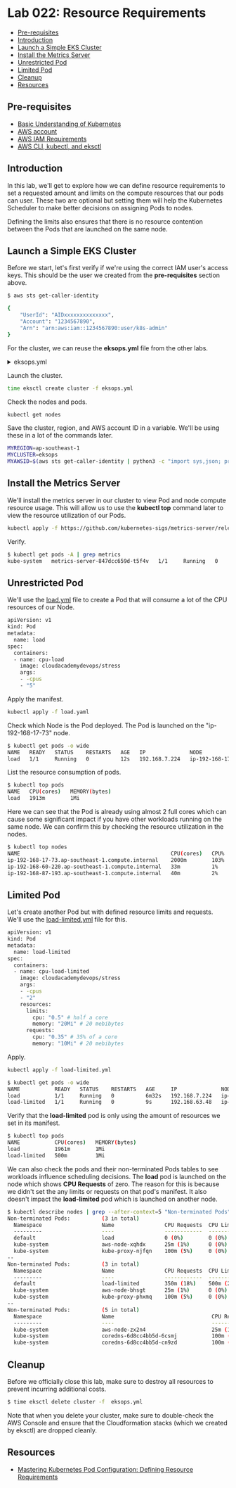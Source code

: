 # Lab 022: Resource Requirements


- [Pre-requisites](#pre-requisites)
- [Introduction](#introduction)
- [Launch a Simple EKS Cluster](#launch-a-simple-eks-cluster)
- [Install the Metrics Server](#install-the-metrics-server)
- [Unrestricted Pod](#unrestricted-pod)
- [Limited Pod](#limited-pod)
- [Cleanup](#cleanup)
- [Resources](#resources)


## Pre-requisites

- [Basic Understanding of Kubernetes](../../README.md#kubernetes)
- [AWS account](../../pages/01-Pre-requisites/labs-optional-tools/README.md#create-an-aws-account)
- [AWS IAM Requirements](../../pages/01-Pre-requisites/labs-optional-tools/01-AWS-IAM-requirements.md)
- [AWS CLI, kubectl, and eksctl](../../pages/01-Pre-requisites/labs-kubernetes-pre-requisites/README.md#install-cli-tools) 

## Introduction

In this lab, we'll get to explore how we can define resource requirements to set a requested amount and limits on the compute resources that our pods can user. These two are optional but setting them will help the Kubernetes Scheduler to make better decisions on assigning Pods to nodes. 

Defining the limits also ensures that there is no resource contention between the Pods that are launched on the same node.

## Launch a Simple EKS Cluster

Before we start, let's first verify if we're using the correct IAM user's access keys. This should be the user we created from the **pre-requisites** section above.

```bash
$ aws sts get-caller-identity 
```
```bash
{
    "UserId": "AIDxxxxxxxxxxxxxx",
    "Account": "1234567890",
    "Arn": "arn:aws:iam::1234567890:user/k8s-admin"
} 
```

For the cluster, we can reuse the **eksops.yml** file from the other labs.

<details><summary> eksops.yml </summary>
 
```bash
apiVersion: eksctl.io/v1alpha5
# apiVersion: client.authentication.k8s.io/v1beta1
kind: ClusterConfig

metadata:
    version: "1.23"
    name: eksops
    region: ap-southeast-1 
nodeGroups:
    -   name: ng-dover
        instanceType: t3.large
        minSize: 1
        maxSize: 5
        desiredCapacity: 1
        ssh: 
            publicKeyName: "k8s-kp"
```
 
</details>

Launch the cluster.

```bash
time eksctl create cluster -f eksops.yml 
```

Check the nodes and pods.

```bash
kubectl get nodes 
```

Save the cluster, region, and AWS account ID in a variable. We'll be using these in a lot of the commands later.

```bash
MYREGION=ap-southeast-1
MYCLUSTER=eksops 
MYAWSID=$(aws sts get-caller-identity | python3 -c "import sys,json; print (json.load(sys.stdin)['Account'])")
```

## Install the Metrics Server 

We'll install the metrics server in our cluster to view Pod and node compute resource usage. This will allow us to use the **kubectl top** command later to view the resource utilization of our Pods.

```bash
kubectl apply -f https://github.com/kubernetes-sigs/metrics-server/releases/download/v0.6.1/components.yaml 
```

Verify.

```bash
$ kubectl get pods -A | grep metrics
kube-system   metrics-server-847dcc659d-t5f4v   1/1     Running   0          18m 
```

## Unrestricted Pod 

We'll use the [load.yml](load.yml) file to create a Pod that will consume a lot of the CPU resources of our Node.

```bash
apiVersion: v1
kind: Pod
metadata:
  name: load
spec:
  containers:
  - name: cpu-load
    image: cloudacademydevops/stress
    args:
    - -cpus
    - "5"
```

Apply the manifest.

```bash
kubectl apply -f load.yaml 
```

Check which Node is the Pod deployed. The Pod is launched on the "ip-192-168-17-73" node.

```bash
$ kubectl get pods -o wide
NAME   READY   STATUS    RESTARTS   AGE   IP              NODE                                               NOMINATED NODE   READINESS GATES
load   1/1     Running   0          12s   192.168.7.224   ip-192-168-17-73.ap-southeast-1.compute.internal   <none>           <none> 
```

List the resource consumption of pods.

```bash
$ kubectl top pods
NAME   CPU(cores)   MEMORY(bytes)
load   1913m        1Mi 
```

Here we can see that the Pod is already using almost 2 full cores which can cause some significant impact if you have other workloads running on the same node. We can confirm this by checking the resource utilization in the nodes.

```bash
$ kubectl top nodes
NAME                                                CPU(cores)   CPU%   MEMORY(bytes)   MEMORY%
ip-192-168-17-73.ap-southeast-1.compute.internal    2000m        103%   559Mi           7%
ip-192-168-60-220.ap-southeast-1.compute.internal   33m          1%     546Mi           7%
ip-192-168-87-193.ap-southeast-1.compute.internal   40m          2%     605Mi           8%
```

## Limited Pod

Let's create another Pod but with defined resource limits and requests. We'll use the [load-limited.yml](./load-limited.yml) file for this.

```bash
apiVersion: v1
kind: Pod
metadata:
  name: load-limited
spec:
  containers:
  - name: cpu-load-limited
    image: cloudacademydevops/stress
    args:
    - -cpus
    - "2"
    resources:
      limits:
        cpu: "0.5" # half a core
        memory: "20Mi" # 20 mebibytes 
      requests:
        cpu: "0.35" # 35% of a core
        memory: "10Mi" # 20 mebibytes 
```

Apply.

```bash
kubectl apply -f load-limited.yml 
```
```bash
$ kubectl get pods -o wide
NAME           READY   STATUS    RESTARTS   AGE     IP              NODE                                                NOMINATED NODE   READINESS GATES
load           1/1     Running   0          6m32s   192.168.7.224   ip-192-168-17-73.ap-southeast-1.compute.internal    <none>           <none>
load-limited   1/1     Running   0          9s      192.168.63.48   ip-192-168-60-220.ap-southeast-1.compute.internal   <none>           <none> 
```

Verify that the **load-limited** pod is only using the amount of resources we set in its manifest.

```bash
$ kubectl top pods
NAME           CPU(cores)   MEMORY(bytes)
load           1961m        1Mi
load-limited   500m         1Mi 
```

We can also check the pods and their non-terminated Pods tables to see workloads influence scheduling decisions. The **load** pod is launched on the node which shows **CPU Requests** of zero. The reason for this is because we didn't set the any limits or requests on that pod's manifest. It also doesn't impact the **load-limited** pod which is launched on another node.

```bash
$ kubectl describe nodes | grep --after-context=5 "Non-terminated Pods"
Non-terminated Pods:          (3 in total)
  Namespace                   Name                CPU Requests  CPU Limits  Memory Requests  Memory Limits  Age
  ---------                   ----                ------------  ----------  ---------------  -------------  ---
  default                     load                0 (0%)        0 (0%)      0 (0%)           0 (0%)         7m33s
  kube-system                 aws-node-xqhdx      25m (1%)      0 (0%)      0 (0%)           0 (0%)         93m
  kube-system                 kube-proxy-njfqn    100m (5%)     0 (0%)      0 (0%)           0 (0%)         93m
--
Non-terminated Pods:          (3 in total)
  Namespace                   Name                CPU Requests  CPU Limits  Memory Requests  Memory Limits  Age
  ---------                   ----                ------------  ----------  ---------------  -------------  ---
  default                     load-limited        350m (18%)    500m (25%)  10Mi (0%)        20Mi (0%)      70s
  kube-system                 aws-node-bhsgt      25m (1%)      0 (0%)      0 (0%)           0 (0%)         93m
  kube-system                 kube-proxy-phxmq    100m (5%)     0 (0%)      0 (0%)           0 (0%)         93m
--
Non-terminated Pods:          (5 in total)
  Namespace                   Name                               CPU Requests  CPU Limits  Memory Requests  Memory Limits  Age
  ---------                   ----                               ------------  ----------  ---------------  -------------  ---
  kube-system                 aws-node-zx2n4                     25m (1%)      0 (0%)      0 (0%)           0 (0%)         93m
  kube-system                 coredns-6d8cc4bb5d-6csmj           100m (5%)     0 (0%)      70Mi (0%)        170Mi (2%)     103m
  kube-system                 coredns-6d8cc4bb5d-cn9zd           100m (5%)     0 (0%)      70Mi (0%)        170Mi (2%)     103m 
```

## Cleanup 

Before we officially close this lab, make sure to destroy all resources to prevent incurring additional costs.

```bash
$ time eksctl delete cluster -f  eksops.yml
```

Note that when you delete your cluster, make sure to double-check the AWS Console and ensure that the Cloudformation stacks (which we created by eksctl) are dropped cleanly.

## Resources

- [Mastering Kubernetes Pod Configuration: Defining Resource Requirements](https://cloudacademy.com/lab/mastering-kubernetes-pod-configuration-defining-resource-requirements/?context_resource=lp&context_id=888)